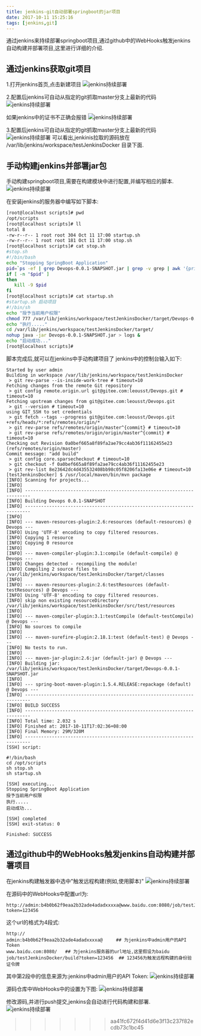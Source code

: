 ```yaml
---
title: jenkins-git自动部署springboot的jar项目
date: 2017-10-11 15:25:16
tags: [jenkins,git]
---
```

通过jenkins来持续部署springboot项目,通过github中的WebHooks触发jenkins自动构建并部署项目,这里进行详细的介绍.
<!-- more -->
## 通过jenkins获取git项目
1.打开jenkins首页,点击新建项目
![jenkins持续部署](/assets/images/devops/jenkins-git持续部署项目001.png)

2.配置后jenkins可自动从指定的git抓取master分支上最新的代码
![jenkins持续部署](/assets/images/devops/jenkins-git持续部署项目002.png)

如果jenkins中的证书不正确会报错
![jenkins持续部署](/assets/images/devops/jenkins-git持续部署项目003.png)

3.配置后jenkins可自动从指定的git抓取master分支上最新的代码
![jenkins持续部署](/assets/images/devops/jenkins-git持续部署项目004.png)
可以看出,jenkinis拉取的源码放在 /var/lib/jenkins/workspace/testJenkinsDocker 目录下面.

## 手动构建jenkins并部署jar包
手动构建springboot项目,需要在构建模块中进行配置,并编写相应的脚本.
![jenkins持续部署](/assets/images/devops/jenkins-git持续部署项目005.png)

在安装jenkins的服务器中编写如下脚本:
```bash
[root@localhost scripts]# pwd
/opt/scripts
[root@localhost scripts]# ll
total 8
-rw-r--r-- 1 root root 304 Oct 11 17:00 startup.sh
-rw-r--r-- 1 root root 181 Oct 11 17:00 stop.sh
[root@localhost scripts]# cat stop.sh 
#stop.sh
#!/bin/bash
echo "Stopping SpringBoot Application"
pid=`ps -ef | grep Devops-0.0.1-SNAPSHOT.jar | grep -v grep | awk '{print $2}'`
if [ -n "$pid" ]
then
   kill -9 $pid
fi
[root@localhost scripts]# cat startup.sh 
#startup.sh 启动项目
#!/bin/sh
echo "授予当前用户权限"
chmod 777 /var/lib/jenkins/workspace/testJenkinsDocker/target/Devops-0.0.1-SNAPSHOT.jar
echo "执行....."
cd /var/lib/jenkins/workspace/testJenkinsDocker/target/
nohup java -jar Devops-0.0.1-SNAPSHOT.jar > logs &
echo "启动成功..."
[root@localhost scripts]#
```

脚本完成后,就可以在jenkins中手动构建项目了
jenkins中的控制台输入如下:
```
Started by user admin
Building in workspace /var/lib/jenkins/workspace/testJenkinsDocker
 > git rev-parse --is-inside-work-tree # timeout=10
Fetching changes from the remote Git repository
 > git config remote.origin.url git@gitee.com:leousst/Devops.git # timeout=10
Fetching upstream changes from git@gitee.com:leousst/Devops.git
 > git --version # timeout=10
using GIT_SSH to set credentials 
 > git fetch --tags --progress git@gitee.com:leousst/Devops.git +refs/heads/*:refs/remotes/origin/*
 > git rev-parse refs/remotes/origin/master^{commit} # timeout=10
 > git rev-parse refs/remotes/origin/origin/master^{commit} # timeout=10
Checking out Revision 0a0bef665a8f89fa2ae79cc4ab36f11162455e23 (refs/remotes/origin/master)
Commit message: "add build"
 > git config core.sparsecheckout # timeout=10
 > git checkout -f 0a0bef665a8f89fa2ae79cc4ab36f11162455e23
 > git rev-list 8e23642dc4d435532408bb98c05f8206fa13e06e # timeout=10
[testJenkinsDocker] $ /usr/local/maven/bin/mvn package
[INFO] Scanning for projects...
[INFO] 
[INFO] ------------------------------------------------------------------------
[INFO] Building Devops 0.0.1-SNAPSHOT
[INFO] ------------------------------------------------------------------------
[INFO] 
[INFO] --- maven-resources-plugin:2.6:resources (default-resources) @ Devops ---
[INFO] Using 'UTF-8' encoding to copy filtered resources.
[INFO] Copying 1 resource
[INFO] Copying 0 resource
[INFO] 
[INFO] --- maven-compiler-plugin:3.1:compile (default-compile) @ Devops ---
[INFO] Changes detected - recompiling the module!
[INFO] Compiling 2 source files to /var/lib/jenkins/workspace/testJenkinsDocker/target/classes
[INFO] 
[INFO] --- maven-resources-plugin:2.6:testResources (default-testResources) @ Devops ---
[INFO] Using 'UTF-8' encoding to copy filtered resources.
[INFO] skip non existing resourceDirectory /var/lib/jenkins/workspace/testJenkinsDocker/src/test/resources
[INFO] 
[INFO] --- maven-compiler-plugin:3.1:testCompile (default-testCompile) @ Devops ---
[INFO] No sources to compile
[INFO] 
[INFO] --- maven-surefire-plugin:2.18.1:test (default-test) @ Devops ---
[INFO] No tests to run.
[INFO] 
[INFO] --- maven-jar-plugin:2.6:jar (default-jar) @ Devops ---
[INFO] Building jar: /var/lib/jenkins/workspace/testJenkinsDocker/target/Devops-0.0.1-SNAPSHOT.jar
[INFO] 
[INFO] --- spring-boot-maven-plugin:1.5.4.RELEASE:repackage (default) @ Devops ---
[INFO] ------------------------------------------------------------------------
[INFO] BUILD SUCCESS
[INFO] ------------------------------------------------------------------------
[INFO] Total time: 2.032 s
[INFO] Finished at: 2017-10-11T17:02:36+08:00
[INFO] Final Memory: 29M/320M
[INFO] ------------------------------------------------------------------------
[SSH] script:

#!/bin/bash 
cd /opt/scripts
sh stop.sh
sh startup.sh

[SSH] executing...
Stopping SpringBoot Application
授予当前用户权限
执行.....
启动成功...

[SSH] completed
[SSH] exit-status: 0

Finished: SUCCESS
```

## 通过github中的WebHooks触发jenkins自动构建并部署项目

在jenkins构建触发器中选中"触发远程构建(例如,使用脚本)"
![jenkins持续部署](/assets/images/devops/jenkins-git持续部署项目006.png)

在源码中的WebHooks中配置url为:
```
http://admin:b4b0b62f9eaa2b32ade4adadxxxxa@www.baidu.com:8080/job/testJenkinsDocker/build?token=123456
```

这个url的格式为4段式:
```
http://
admin:b4b0b62f9eaa2b32ade4adadxxxxa@     ## 为jenkins中admin用户的API Token
www.baidu.com:8080/   ## 为jenkins服务器的url地址,这里假设为baidu
job/testJenkinsDocker/build?token=123456  ## 123456为触发远程构建的身份验证令牌
```

其中第2段中的信息来源为:jenkins中admin用户的API Token:
![jenkins持续部署](/assets/images/devops/jenkins-git持续部署项目007.png)

源码仓库中WebHooks中的设置为下图:
![jenkins持续部署](/assets/images/devops/jenkins-git持续部署项目008.png)

修改源码,并进行push提交,jenkins会自动进行代码构建和部署.
![jenkins持续部署](/assets/images/devops/jenkins-git持续部署项目009.png)
>>>>>>> aa41fc672f4d41d6e3f13c237f82ecdb73c1bc45


